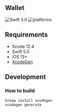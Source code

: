 ## Wallet

![Swift 5.0](https://img.shields.io/badge/Swift-5.0-orange.svg)
![platforms](https://img.shields.io/badge/platform-iOS-lightgrey.svg)

## Requirements

- Xcode 12.4
- Swift 5.0
- iOS 13+
- [XcodeGen](https://github.com/yonaskolb/XcodeGen)

## Development

### How to build

```
breaw install xcodegen
xcodegen generate
```

